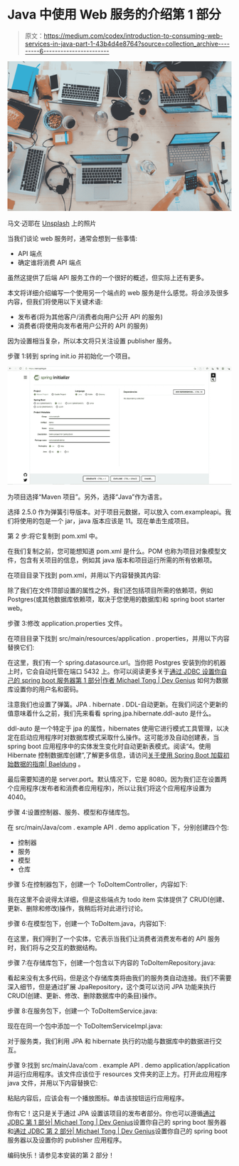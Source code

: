 # Java 中使用 Web 服务的介绍第 1 部分

> 原文：<https://medium.com/codex/introduction-to-consuming-web-services-in-java-part-1-43b4d4e8764?source=collection_archive---------6----------------------->

![](img/f5e48b52fb887360520b4b4b6f82ed32.png)

马文·迈耶在 [Unsplash](https://unsplash.com?utm_source=medium&utm_medium=referral) 上的照片

当我们谈论 web 服务时，通常会想到一些事情:

*   API 端点
*   确定谁将消费 API 端点

虽然这提供了后端 API 服务工作的一个很好的概述，但实际上还有更多。

本文将详细介绍编写一个使用另一个端点的 web 服务是什么感觉。将会涉及很多内容，但我们将使用以下关键术语:

*   发布者(将为其他客户/消费者向用户公开 API 的服务)
*   消费者(将使用向发布者用户公开的 API 的服务)

因为设置相当复杂，所以本文将只关注设置 publisher 服务。

步骤 1:转到 spring init.io 并初始化一个项目。

![](img/22808d78e25ed0d6000d72b9b62f28df.png)

为项目选择“Maven 项目”。另外，选择“Java”作为语言。

选择 2.5.0 作为弹簧引导版本。对于项目元数据，可以放入 com.exampleapi。我们将使用的包是一个 jar，java 版本应该是 11。现在单击生成项目。

第 2 步:将它复制到 pom.xml 中。

在我们复制之前，您可能想知道 pom.xml 是什么。POM 也称为项目对象模型文件，包含有关项目的信息，例如其 java 版本和项目运行所需的所有依赖项。

在项目目录下找到 pom.xml，并用以下内容替换其内容:

除了我们在文件顶部设置的属性之外，我们还包括项目所需的依赖项，例如 Postgres(或其他数据库依赖项，取决于您使用的数据库)和 spring boot starter web。

步骤 3:修改 application.properties 文件。

在项目目录下找到 src/main/resources/application . properties，并用以下内容替换它们:

在这里，我们有一个 spring.datasource.url。当你把 Postgres 安装到你的机器上时，它会自动托管在端口 5432 上。你可以阅读更多关于[通过 JDBC 设置你自己的 spring boot 服务器第 1 部分|作者 Michael Tong | Dev Genius](https://blog.devgenius.io/how-to-get-a-spring-boot-server-running-via-jdbc-part-1-659d33a5e373) 如何为数据库设置你的用户名和密码。

注意我们也设置了弹簧。JPA . hibernate . DDL-自动更新。在我们问这个更新的值意味着什么之前，我们先来看看 spring.jpa.hibernate.ddl-auto 是什么。

ddl-auto 是一个特定于 jpa 的属性，hibernates 使用它进行模式工具管理，以决定在启动应用程序时对数据库模式采取什么操作。这可能涉及自动创建表，当 spring boot 应用程序中的实体发生变化时自动更新表模式。阅读“4。使用 Hibernate 控制数据库创建”,了解更多信息，请访问[关于使用 Spring Boot 加载初始数据的指南| Baeldung](https://www.baeldung.com/spring-boot-data-sql-and-schema-sql) 。

最后需要知道的是 server.port。默认情况下，它是 8080。因为我们正在设置两个应用程序(发布者和消费者应用程序)，所以让我们将这个应用程序设置为 4040。

步骤 4:设置控制器、服务、模型和存储库包。

在 src/main/Java/com . example API . demo application 下，分别创建四个包:

*   控制器
*   服务
*   模型
*   仓库

步骤 5:在控制器包下，创建一个 ToDoItemController，内容如下:

我在这里不会说得太详细，但是这些端点为 todo item 实体提供了 CRUD(创建、更新、删除和修改)操作，我稍后将对此进行讨论。

步骤 6:在模型包下，创建一个 ToDoItem.java，内容如下:

在这里，我们得到了一个实体，它表示当我们让消费者消费发布者的 API 服务时，我们将与之交互的数据结构。

步骤 7:在存储库包下，创建一个包含以下内容的 ToDoItemRepository.java:

看起来没有太多代码，但是这个存储库类将由我们的服务类自动连接。我们不需要深入细节，但是通过扩展 JpaRepository，这个类可以访问 JPA 功能来执行 CRUD(创建、更新、修改、删除数据库中的条目)操作。

步骤 8:在服务包下，创建一个 ToDoItemService.java:

现在在同一个包中添加一个 ToDoItemServiceImpl.java:

对于服务类，我们利用 JPA 和 hibernate 执行的功能与数据库中的数据进行交互。

步骤 9:找到 src/main/Java/com . example API . demo application/application 并运行应用程序。该文件应该位于 resources 文件夹的正上方。打开此应用程序 java 文件，并用以下内容替换它:

粘贴内容后，应该会有一个播放图标。单击该按钮运行应用程序。

你有它！这只是关于通过 JPA 设置该项目的发布者部分。你也可以遵循[通过 JDBC 第 1 部分| Michael Tong | Dev Genius](https://blog.devgenius.io/how-to-get-a-spring-boot-server-running-via-jdbc-part-1-659d33a5e373?source=your_stories_page-------------------------------------)设置你自己的 spring boot 服务器和[通过 JDBC 第 2 部分| Michael Tong | Dev Genius](https://blog.devgenius.io/setting-your-own-spring-boot-server-via-jdbc-part-2-96763d67a310)设置你自己的 spring boot 服务器以及设置你的 publisher 应用程序。

编码快乐！请参见本安装的第 2 部分！